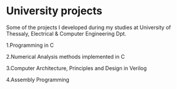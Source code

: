 # University projects
Some of the projects I developed during my studies at University of Thessaly, Electrical & Computer Engineering Dpt.

  1.Programming in C

  2.Numerical Analysis methods implemented in C

  3.Computer Architecture, Principles and Design in Verilog

  4.Assembly Programming
 



